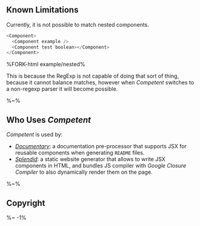 <!-- ## TODO

- [ ] Add a new item to the todo list. -->

## Known Limitations

Currently, it is not possible to match nested components.

```js
<Component>
  <Component example />
  <Component test boolean></Component>
</Component>
```

%FORK-html example/nested%

This is because the RegExp is not capable of doing that sort of thing, because it cannot balance matches, however when _Competent_ switches to a non-regexp parser it will become possible.

%~%

## Who Uses _Competent_

_Competent_ is used by:

- [_Documentary_](https://artdecocode.com/documentary/): a documentation pre-processor that supports JSX for reusable components when generating `README` files.
- [_Splendid_](https://github.com/artdecocode/splendid): a static website generator that allows to write JSX components in HTML, and bundles JS compiler with _Google Closure Compiler_ to also dynamically render them on the page.

%~%

## Copyright

<Footer />

%~ -1%